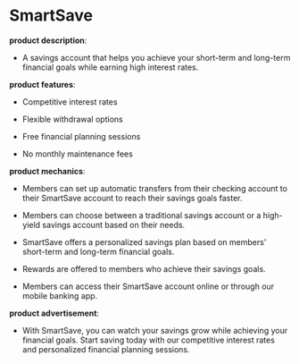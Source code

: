 # SmartSave

**product description**: 

- A savings account that helps you achieve your short-term and long-term financial goals while earning high interest rates.

**product features**: 

- Competitive interest rates

- Flexible withdrawal options

- Free financial planning sessions

- No monthly maintenance fees

**product mechanics**: 

- Members can set up automatic transfers from their checking account to their SmartSave account to reach their savings goals faster.

- Members can choose between a traditional savings account or a high-yield savings account based on their needs.

- SmartSave offers a personalized savings plan based on members' short-term and long-term financial goals.

- Rewards are offered to members who achieve their savings goals.

- Members can access their SmartSave account online or through our mobile banking app.

**product advertisement**: 

- With SmartSave, you can watch your savings grow while achieving your financial goals. Start saving today with our competitive interest rates and personalized financial planning sessions.

